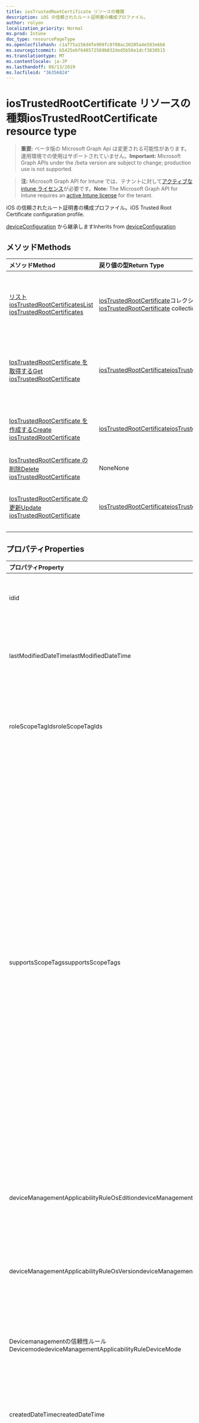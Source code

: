 ```yaml
---
title: iosTrustedRootCertificate リソースの種類
description: iOS の信頼されたルート証明書の構成プロファイル。
author: rolyon
localization_priority: Normal
ms.prod: Intune
doc_type: resourcePageType
ms.openlocfilehash: c1af75a156d4fe909fc0708ac20205a4e593e6b6
ms.sourcegitcommit: b5425ebf648572569b032ded5b56e1dcf3830515
ms.translationtype: MT
ms.contentlocale: ja-JP
ms.lasthandoff: 08/13/2019
ms.locfileid: "36356824"
---
```

# <a name="iostrustedrootcertificate-resource-type"></a><span data-ttu-id="1e67a-103">iosTrustedRootCertificate リソースの種類</span><span class="sxs-lookup"><span data-stu-id="1e67a-103">iosTrustedRootCertificate resource type</span></span>

> <span data-ttu-id="1e67a-104">**重要:** ベータ版の Microsoft Graph Api は変更される可能性があります。運用環境での使用はサポートされていません。</span><span class="sxs-lookup"><span data-stu-id="1e67a-104">**Important:** Microsoft Graph APIs under the /beta version are subject to change; production use is not supported.</span></span>

> <span data-ttu-id="1e67a-105">**注:** Microsoft Graph API for Intune では、テナントに対して[アクティブな intune ライセンス](https://go.microsoft.com/fwlink/?linkid=839381)が必要です。</span><span class="sxs-lookup"><span data-stu-id="1e67a-105">**Note:** The Microsoft Graph API for Intune requires an [active Intune license](https://go.microsoft.com/fwlink/?linkid=839381) for the tenant.</span></span>

<span data-ttu-id="1e67a-106">iOS の信頼されたルート証明書の構成プロファイル。</span><span class="sxs-lookup"><span data-stu-id="1e67a-106">iOS Trusted Root Certificate configuration profile.</span></span>


<span data-ttu-id="1e67a-107">[deviceConfiguration](../resources/intune-deviceconfig-deviceconfiguration.md) から継承します</span><span class="sxs-lookup"><span data-stu-id="1e67a-107">Inherits from [deviceConfiguration](../resources/intune-deviceconfig-deviceconfiguration.md)</span></span>

## <a name="methods"></a><span data-ttu-id="1e67a-108">メソッド</span><span class="sxs-lookup"><span data-stu-id="1e67a-108">Methods</span></span>
|<span data-ttu-id="1e67a-109">メソッド</span><span class="sxs-lookup"><span data-stu-id="1e67a-109">Method</span></span>|<span data-ttu-id="1e67a-110">戻り値の型</span><span class="sxs-lookup"><span data-stu-id="1e67a-110">Return Type</span></span>|<span data-ttu-id="1e67a-111">説明</span><span class="sxs-lookup"><span data-stu-id="1e67a-111">Description</span></span>|
|:---|:---|:---|
|[<span data-ttu-id="1e67a-112">リスト iosTrustedRootCertificates</span><span class="sxs-lookup"><span data-stu-id="1e67a-112">List iosTrustedRootCertificates</span></span>](../api/intune-deviceconfig-iostrustedrootcertificate-list.md)|<span data-ttu-id="1e67a-113">[iosTrustedRootCertificate](../resources/intune-deviceconfig-iostrustedrootcertificate.md)コレクション</span><span class="sxs-lookup"><span data-stu-id="1e67a-113">[iosTrustedRootCertificate](../resources/intune-deviceconfig-iostrustedrootcertificate.md) collection</span></span>|<span data-ttu-id="1e67a-114">[IosTrustedRootCertificate](../resources/intune-deviceconfig-iostrustedrootcertificate.md)オブジェクトのプロパティとリレーションシップをリストします。</span><span class="sxs-lookup"><span data-stu-id="1e67a-114">List properties and relationships of the [iosTrustedRootCertificate](../resources/intune-deviceconfig-iostrustedrootcertificate.md) objects.</span></span>|
|[<span data-ttu-id="1e67a-115">IosTrustedRootCertificate を取得する</span><span class="sxs-lookup"><span data-stu-id="1e67a-115">Get iosTrustedRootCertificate</span></span>](../api/intune-deviceconfig-iostrustedrootcertificate-get.md)|[<span data-ttu-id="1e67a-116">iosTrustedRootCertificate</span><span class="sxs-lookup"><span data-stu-id="1e67a-116">iosTrustedRootCertificate</span></span>](../resources/intune-deviceconfig-iostrustedrootcertificate.md)|<span data-ttu-id="1e67a-117">[IosTrustedRootCertificate](../resources/intune-deviceconfig-iostrustedrootcertificate.md)オブジェクトのプロパティとリレーションシップを読み取ります。</span><span class="sxs-lookup"><span data-stu-id="1e67a-117">Read properties and relationships of the [iosTrustedRootCertificate](../resources/intune-deviceconfig-iostrustedrootcertificate.md) object.</span></span>|
|[<span data-ttu-id="1e67a-118">IosTrustedRootCertificate を作成する</span><span class="sxs-lookup"><span data-stu-id="1e67a-118">Create iosTrustedRootCertificate</span></span>](../api/intune-deviceconfig-iostrustedrootcertificate-create.md)|[<span data-ttu-id="1e67a-119">iosTrustedRootCertificate</span><span class="sxs-lookup"><span data-stu-id="1e67a-119">iosTrustedRootCertificate</span></span>](../resources/intune-deviceconfig-iostrustedrootcertificate.md)|<span data-ttu-id="1e67a-120">新しい[iosTrustedRootCertificate](../resources/intune-deviceconfig-iostrustedrootcertificate.md)オブジェクトを作成します。</span><span class="sxs-lookup"><span data-stu-id="1e67a-120">Create a new [iosTrustedRootCertificate](../resources/intune-deviceconfig-iostrustedrootcertificate.md) object.</span></span>|
|[<span data-ttu-id="1e67a-121">IosTrustedRootCertificate の削除</span><span class="sxs-lookup"><span data-stu-id="1e67a-121">Delete iosTrustedRootCertificate</span></span>](../api/intune-deviceconfig-iostrustedrootcertificate-delete.md)|<span data-ttu-id="1e67a-122">None</span><span class="sxs-lookup"><span data-stu-id="1e67a-122">None</span></span>|<span data-ttu-id="1e67a-123">[IosTrustedRootCertificate](../resources/intune-deviceconfig-iostrustedrootcertificate.md)を削除します。</span><span class="sxs-lookup"><span data-stu-id="1e67a-123">Deletes a [iosTrustedRootCertificate](../resources/intune-deviceconfig-iostrustedrootcertificate.md).</span></span>|
|[<span data-ttu-id="1e67a-124">IosTrustedRootCertificate の更新</span><span class="sxs-lookup"><span data-stu-id="1e67a-124">Update iosTrustedRootCertificate</span></span>](../api/intune-deviceconfig-iostrustedrootcertificate-update.md)|[<span data-ttu-id="1e67a-125">iosTrustedRootCertificate</span><span class="sxs-lookup"><span data-stu-id="1e67a-125">iosTrustedRootCertificate</span></span>](../resources/intune-deviceconfig-iostrustedrootcertificate.md)|<span data-ttu-id="1e67a-126">[IosTrustedRootCertificate](../resources/intune-deviceconfig-iostrustedrootcertificate.md)オブジェクトのプロパティを更新します。</span><span class="sxs-lookup"><span data-stu-id="1e67a-126">Update the properties of a [iosTrustedRootCertificate](../resources/intune-deviceconfig-iostrustedrootcertificate.md) object.</span></span>|

## <a name="properties"></a><span data-ttu-id="1e67a-127">プロパティ</span><span class="sxs-lookup"><span data-stu-id="1e67a-127">Properties</span></span>
|<span data-ttu-id="1e67a-128">プロパティ</span><span class="sxs-lookup"><span data-stu-id="1e67a-128">Property</span></span>|<span data-ttu-id="1e67a-129">型</span><span class="sxs-lookup"><span data-stu-id="1e67a-129">Type</span></span>|<span data-ttu-id="1e67a-130">説明</span><span class="sxs-lookup"><span data-stu-id="1e67a-130">Description</span></span>|
|:---|:---|:---|
|<span data-ttu-id="1e67a-131">id</span><span class="sxs-lookup"><span data-stu-id="1e67a-131">id</span></span>|<span data-ttu-id="1e67a-132">文字列</span><span class="sxs-lookup"><span data-stu-id="1e67a-132">String</span></span>|<span data-ttu-id="1e67a-133">エンティティのキー。</span><span class="sxs-lookup"><span data-stu-id="1e67a-133">Key of the entity.</span></span> <span data-ttu-id="1e67a-134">[deviceConfiguration](../resources/intune-deviceconfig-deviceconfiguration.md) から継承します</span><span class="sxs-lookup"><span data-stu-id="1e67a-134">Inherited from [deviceConfiguration](../resources/intune-deviceconfig-deviceconfiguration.md)</span></span>|
|<span data-ttu-id="1e67a-135">lastModifiedDateTime</span><span class="sxs-lookup"><span data-stu-id="1e67a-135">lastModifiedDateTime</span></span>|<span data-ttu-id="1e67a-136">DateTimeOffset</span><span class="sxs-lookup"><span data-stu-id="1e67a-136">DateTimeOffset</span></span>|<span data-ttu-id="1e67a-137">オブジェクトの最終更新の DateTime。</span><span class="sxs-lookup"><span data-stu-id="1e67a-137">DateTime the object was last modified.</span></span> <span data-ttu-id="1e67a-138">[deviceConfiguration](../resources/intune-deviceconfig-deviceconfiguration.md) から継承します</span><span class="sxs-lookup"><span data-stu-id="1e67a-138">Inherited from [deviceConfiguration](../resources/intune-deviceconfig-deviceconfiguration.md)</span></span>|
|<span data-ttu-id="1e67a-139">roleScopeTagIds</span><span class="sxs-lookup"><span data-stu-id="1e67a-139">roleScopeTagIds</span></span>|<span data-ttu-id="1e67a-140">文字列コレクション</span><span class="sxs-lookup"><span data-stu-id="1e67a-140">String collection</span></span>|<span data-ttu-id="1e67a-141">このエンティティインスタンスの範囲タグのリスト。</span><span class="sxs-lookup"><span data-stu-id="1e67a-141">List of Scope Tags for this Entity instance.</span></span> <span data-ttu-id="1e67a-142">[deviceConfiguration](../resources/intune-deviceconfig-deviceconfiguration.md) から継承します</span><span class="sxs-lookup"><span data-stu-id="1e67a-142">Inherited from [deviceConfiguration](../resources/intune-deviceconfig-deviceconfiguration.md)</span></span>|
|<span data-ttu-id="1e67a-143">supportsScopeTags</span><span class="sxs-lookup"><span data-stu-id="1e67a-143">supportsScopeTags</span></span>|<span data-ttu-id="1e67a-144">Boolean</span><span class="sxs-lookup"><span data-stu-id="1e67a-144">Boolean</span></span>|<span data-ttu-id="1e67a-145">基になるデバイス構成がスコープタグの割り当てをサポートしているかどうかを示します。</span><span class="sxs-lookup"><span data-stu-id="1e67a-145">Indicates whether or not the underlying Device Configuration supports the assignment of scope tags.</span></span> <span data-ttu-id="1e67a-146">この値が false である場合、ScopeTags プロパティへの割り当ては許可されません。エンティティは、スコープを持つユーザーには表示されません。</span><span class="sxs-lookup"><span data-stu-id="1e67a-146">Assigning to the ScopeTags property is not allowed when this value is false and entities will not be visible to scoped users.</span></span> <span data-ttu-id="1e67a-147">これは Silverlight で作成された従来のポリシーに対して実行され、Azure ポータルでポリシーを削除して再作成することによって解決できます。</span><span class="sxs-lookup"><span data-stu-id="1e67a-147">This occurs for Legacy policies created in Silverlight and can be resolved by deleting and recreating the policy in the Azure Portal.</span></span> <span data-ttu-id="1e67a-148">このプロパティに値を設定するには、 SetExtrusionDirection メソッドを適用します。</span><span class="sxs-lookup"><span data-stu-id="1e67a-148">This property is read-only.</span></span> <span data-ttu-id="1e67a-149">[deviceConfiguration](../resources/intune-deviceconfig-deviceconfiguration.md) から継承します</span><span class="sxs-lookup"><span data-stu-id="1e67a-149">Inherited from [deviceConfiguration](../resources/intune-deviceconfig-deviceconfiguration.md)</span></span>|
|<span data-ttu-id="1e67a-150">deviceManagementApplicabilityRuleOsEdition</span><span class="sxs-lookup"><span data-stu-id="1e67a-150">deviceManagementApplicabilityRuleOsEdition</span></span>|[<span data-ttu-id="1e67a-151">deviceManagementApplicabilityRuleOsEdition</span><span class="sxs-lookup"><span data-stu-id="1e67a-151">deviceManagementApplicabilityRuleOsEdition</span></span>](../resources/intune-deviceconfig-devicemanagementapplicabilityruleosedition.md)|<span data-ttu-id="1e67a-152">このポリシーの OS エディションの適用。</span><span class="sxs-lookup"><span data-stu-id="1e67a-152">The OS edition applicability for this Policy.</span></span> <span data-ttu-id="1e67a-153">[deviceConfiguration](../resources/intune-deviceconfig-deviceconfiguration.md) から継承します</span><span class="sxs-lookup"><span data-stu-id="1e67a-153">Inherited from [deviceConfiguration](../resources/intune-deviceconfig-deviceconfiguration.md)</span></span>|
|<span data-ttu-id="1e67a-154">deviceManagementApplicabilityRuleOsVersion</span><span class="sxs-lookup"><span data-stu-id="1e67a-154">deviceManagementApplicabilityRuleOsVersion</span></span>|[<span data-ttu-id="1e67a-155">deviceManagementApplicabilityRuleOsVersion</span><span class="sxs-lookup"><span data-stu-id="1e67a-155">deviceManagementApplicabilityRuleOsVersion</span></span>](../resources/intune-deviceconfig-devicemanagementapplicabilityruleosversion.md)|<span data-ttu-id="1e67a-156">このポリシーの OS バージョン適用ルール。</span><span class="sxs-lookup"><span data-stu-id="1e67a-156">The OS version applicability rule for this Policy.</span></span> <span data-ttu-id="1e67a-157">[deviceConfiguration](../resources/intune-deviceconfig-deviceconfiguration.md) から継承します</span><span class="sxs-lookup"><span data-stu-id="1e67a-157">Inherited from [deviceConfiguration](../resources/intune-deviceconfig-deviceconfiguration.md)</span></span>|
|<span data-ttu-id="1e67a-158">Devicemanagementの信頼性ルール Devicemode</span><span class="sxs-lookup"><span data-stu-id="1e67a-158">deviceManagementApplicabilityRuleDeviceMode</span></span>|[<span data-ttu-id="1e67a-159">Devicemanagementの信頼性ルール Devicemode</span><span class="sxs-lookup"><span data-stu-id="1e67a-159">deviceManagementApplicabilityRuleDeviceMode</span></span>](../resources/intune-deviceconfig-devicemanagementapplicabilityruledevicemode.md)|<span data-ttu-id="1e67a-160">このポリシーのデバイスモード適用ルール。</span><span class="sxs-lookup"><span data-stu-id="1e67a-160">The device mode applicability rule for this Policy.</span></span> <span data-ttu-id="1e67a-161">[deviceConfiguration](../resources/intune-deviceconfig-deviceconfiguration.md) から継承します</span><span class="sxs-lookup"><span data-stu-id="1e67a-161">Inherited from [deviceConfiguration](../resources/intune-deviceconfig-deviceconfiguration.md)</span></span>|
|<span data-ttu-id="1e67a-162">createdDateTime</span><span class="sxs-lookup"><span data-stu-id="1e67a-162">createdDateTime</span></span>|<span data-ttu-id="1e67a-163">DateTimeOffset</span><span class="sxs-lookup"><span data-stu-id="1e67a-163">DateTimeOffset</span></span>|<span data-ttu-id="1e67a-164">オブジェクトが作成された DateTime。</span><span class="sxs-lookup"><span data-stu-id="1e67a-164">DateTime the object was created.</span></span> <span data-ttu-id="1e67a-165">[deviceConfiguration](../resources/intune-deviceconfig-deviceconfiguration.md) から継承します</span><span class="sxs-lookup"><span data-stu-id="1e67a-165">Inherited from [deviceConfiguration](../resources/intune-deviceconfig-deviceconfiguration.md)</span></span>|
|<span data-ttu-id="1e67a-166">description</span><span class="sxs-lookup"><span data-stu-id="1e67a-166">description</span></span>|<span data-ttu-id="1e67a-167">String</span><span class="sxs-lookup"><span data-stu-id="1e67a-167">String</span></span>|<span data-ttu-id="1e67a-168">管理者が指定した、デバイス構成についての説明。</span><span class="sxs-lookup"><span data-stu-id="1e67a-168">Admin provided description of the Device Configuration.</span></span> <span data-ttu-id="1e67a-169">[deviceConfiguration](../resources/intune-deviceconfig-deviceconfiguration.md) から継承します</span><span class="sxs-lookup"><span data-stu-id="1e67a-169">Inherited from [deviceConfiguration](../resources/intune-deviceconfig-deviceconfiguration.md)</span></span>|
|<span data-ttu-id="1e67a-170">displayName</span><span class="sxs-lookup"><span data-stu-id="1e67a-170">displayName</span></span>|<span data-ttu-id="1e67a-171">String</span><span class="sxs-lookup"><span data-stu-id="1e67a-171">String</span></span>|<span data-ttu-id="1e67a-172">管理者が指定した、デバイス構成の名前。</span><span class="sxs-lookup"><span data-stu-id="1e67a-172">Admin provided name of the device configuration.</span></span> <span data-ttu-id="1e67a-173">[deviceConfiguration](../resources/intune-deviceconfig-deviceconfiguration.md) から継承します</span><span class="sxs-lookup"><span data-stu-id="1e67a-173">Inherited from [deviceConfiguration](../resources/intune-deviceconfig-deviceconfiguration.md)</span></span>|
|<span data-ttu-id="1e67a-174">version</span><span class="sxs-lookup"><span data-stu-id="1e67a-174">version</span></span>|<span data-ttu-id="1e67a-175">Int32</span><span class="sxs-lookup"><span data-stu-id="1e67a-175">Int32</span></span>|<span data-ttu-id="1e67a-176">デバイス構成のバージョン。</span><span class="sxs-lookup"><span data-stu-id="1e67a-176">Version of the device configuration.</span></span> <span data-ttu-id="1e67a-177">[deviceConfiguration](../resources/intune-deviceconfig-deviceconfiguration.md) から継承します</span><span class="sxs-lookup"><span data-stu-id="1e67a-177">Inherited from [deviceConfiguration](../resources/intune-deviceconfig-deviceconfiguration.md)</span></span>|
|<span data-ttu-id="1e67a-178">trustedRootCertificate</span><span class="sxs-lookup"><span data-stu-id="1e67a-178">trustedRootCertificate</span></span>|<span data-ttu-id="1e67a-179">Binary</span><span class="sxs-lookup"><span data-stu-id="1e67a-179">Binary</span></span>|<span data-ttu-id="1e67a-180">信頼されたルート証明書。</span><span class="sxs-lookup"><span data-stu-id="1e67a-180">Trusted Root Certificate.</span></span>|
|<span data-ttu-id="1e67a-181">certFileName</span><span class="sxs-lookup"><span data-stu-id="1e67a-181">certFileName</span></span>|<span data-ttu-id="1e67a-182">String</span><span class="sxs-lookup"><span data-stu-id="1e67a-182">String</span></span>|<span data-ttu-id="1e67a-183">UI に表示されるファイル名。</span><span class="sxs-lookup"><span data-stu-id="1e67a-183">File name to display in UI.</span></span>|

## <a name="relationships"></a><span data-ttu-id="1e67a-184">リレーションシップ</span><span class="sxs-lookup"><span data-stu-id="1e67a-184">Relationships</span></span>
|<span data-ttu-id="1e67a-185">リレーションシップ</span><span class="sxs-lookup"><span data-stu-id="1e67a-185">Relationship</span></span>|<span data-ttu-id="1e67a-186">型</span><span class="sxs-lookup"><span data-stu-id="1e67a-186">Type</span></span>|<span data-ttu-id="1e67a-187">説明</span><span class="sxs-lookup"><span data-stu-id="1e67a-187">Description</span></span>|
|:---|:---|:---|
|<span data-ttu-id="1e67a-188">groupAssignments</span><span class="sxs-lookup"><span data-stu-id="1e67a-188">groupAssignments</span></span>|<span data-ttu-id="1e67a-189">[deviceConfigurationGroupAssignment](../resources/intune-deviceconfig-deviceconfigurationgroupassignment.md)コレクション</span><span class="sxs-lookup"><span data-stu-id="1e67a-189">[deviceConfigurationGroupAssignment](../resources/intune-deviceconfig-deviceconfigurationgroupassignment.md) collection</span></span>|<span data-ttu-id="1e67a-190">デバイスの構成プロファイルのグループ割り当てのリストです。</span><span class="sxs-lookup"><span data-stu-id="1e67a-190">The list of group assignments for the device configuration profile.</span></span> <span data-ttu-id="1e67a-191">[deviceConfiguration](../resources/intune-deviceconfig-deviceconfiguration.md) から継承します</span><span class="sxs-lookup"><span data-stu-id="1e67a-191">Inherited from [deviceConfiguration](../resources/intune-deviceconfig-deviceconfiguration.md)</span></span>|
|<span data-ttu-id="1e67a-192">assignments</span><span class="sxs-lookup"><span data-stu-id="1e67a-192">assignments</span></span>|<span data-ttu-id="1e67a-193">[deviceConfigurationAssignment](../resources/intune-deviceconfig-deviceconfigurationassignment.md) コレクション</span><span class="sxs-lookup"><span data-stu-id="1e67a-193">[deviceConfigurationAssignment](../resources/intune-deviceconfig-deviceconfigurationassignment.md) collection</span></span>|<span data-ttu-id="1e67a-194">デバイスの構成プロファイルの割り当てのリスト。</span><span class="sxs-lookup"><span data-stu-id="1e67a-194">The list of assignments for the device configuration profile.</span></span> <span data-ttu-id="1e67a-195">[deviceConfiguration](../resources/intune-deviceconfig-deviceconfiguration.md) から継承します</span><span class="sxs-lookup"><span data-stu-id="1e67a-195">Inherited from [deviceConfiguration](../resources/intune-deviceconfig-deviceconfiguration.md)</span></span>|
|<span data-ttu-id="1e67a-196">deviceStatuses</span><span class="sxs-lookup"><span data-stu-id="1e67a-196">deviceStatuses</span></span>|<span data-ttu-id="1e67a-197">[deviceConfigurationDeviceStatus](../resources/intune-deviceconfig-deviceconfigurationdevicestatus.md) コレクション</span><span class="sxs-lookup"><span data-stu-id="1e67a-197">[deviceConfigurationDeviceStatus](../resources/intune-deviceconfig-deviceconfigurationdevicestatus.md) collection</span></span>|<span data-ttu-id="1e67a-198">デバイスごとのデバイス構成のインストール状況。</span><span class="sxs-lookup"><span data-stu-id="1e67a-198">Device configuration installation status by device.</span></span> <span data-ttu-id="1e67a-199">[deviceConfiguration](../resources/intune-deviceconfig-deviceconfiguration.md) から継承します</span><span class="sxs-lookup"><span data-stu-id="1e67a-199">Inherited from [deviceConfiguration](../resources/intune-deviceconfig-deviceconfiguration.md)</span></span>|
|<span data-ttu-id="1e67a-200">userStatuses</span><span class="sxs-lookup"><span data-stu-id="1e67a-200">userStatuses</span></span>|<span data-ttu-id="1e67a-201">[deviceConfigurationUserStatus](../resources/intune-deviceconfig-deviceconfigurationuserstatus.md) コレクション</span><span class="sxs-lookup"><span data-stu-id="1e67a-201">[deviceConfigurationUserStatus](../resources/intune-deviceconfig-deviceconfigurationuserstatus.md) collection</span></span>|<span data-ttu-id="1e67a-202">ユーザーごとのデバイス構成のインストール状態。</span><span class="sxs-lookup"><span data-stu-id="1e67a-202">Device configuration installation status by user.</span></span> <span data-ttu-id="1e67a-203">[deviceConfiguration](../resources/intune-deviceconfig-deviceconfiguration.md) から継承します</span><span class="sxs-lookup"><span data-stu-id="1e67a-203">Inherited from [deviceConfiguration](../resources/intune-deviceconfig-deviceconfiguration.md)</span></span>|
|<span data-ttu-id="1e67a-204">deviceStatusOverview</span><span class="sxs-lookup"><span data-stu-id="1e67a-204">deviceStatusOverview</span></span>|[<span data-ttu-id="1e67a-205">deviceConfigurationDeviceOverview</span><span class="sxs-lookup"><span data-stu-id="1e67a-205">deviceConfigurationDeviceOverview</span></span>](../resources/intune-deviceconfig-deviceconfigurationdeviceoverview.md)|<span data-ttu-id="1e67a-206">デバイス構成のデバイス状態の概要 ([deviceConfiguration](../resources/intune-deviceconfig-deviceconfiguration.md) から継承)</span><span class="sxs-lookup"><span data-stu-id="1e67a-206">Device Configuration devices status overview Inherited from [deviceConfiguration](../resources/intune-deviceconfig-deviceconfiguration.md)</span></span>|
|<span data-ttu-id="1e67a-207">userStatusOverview</span><span class="sxs-lookup"><span data-stu-id="1e67a-207">userStatusOverview</span></span>|[<span data-ttu-id="1e67a-208">deviceConfigurationUserOverview</span><span class="sxs-lookup"><span data-stu-id="1e67a-208">deviceConfigurationUserOverview</span></span>](../resources/intune-deviceconfig-deviceconfigurationuseroverview.md)|<span data-ttu-id="1e67a-209">デバイス構成のユーザー状態の概要 ([deviceConfiguration](../resources/intune-deviceconfig-deviceconfiguration.md) から継承)</span><span class="sxs-lookup"><span data-stu-id="1e67a-209">Device Configuration users status overview Inherited from [deviceConfiguration](../resources/intune-deviceconfig-deviceconfiguration.md)</span></span>|
|<span data-ttu-id="1e67a-210">deviceSettingStateSummaries</span><span class="sxs-lookup"><span data-stu-id="1e67a-210">deviceSettingStateSummaries</span></span>|<span data-ttu-id="1e67a-211">[settingStateDeviceSummary](../resources/intune-deviceconfig-settingstatedevicesummary.md) コレクション</span><span class="sxs-lookup"><span data-stu-id="1e67a-211">[settingStateDeviceSummary](../resources/intune-deviceconfig-settingstatedevicesummary.md) collection</span></span>|<span data-ttu-id="1e67a-212">デバイス構成設定状態のデバイスの要約 ([deviceConfiguration](../resources/intune-deviceconfig-deviceconfiguration.md) から継承)</span><span class="sxs-lookup"><span data-stu-id="1e67a-212">Device Configuration Setting State Device Summary Inherited from [deviceConfiguration](../resources/intune-deviceconfig-deviceconfiguration.md)</span></span>|

## <a name="json-representation"></a><span data-ttu-id="1e67a-213">JSON 表記</span><span class="sxs-lookup"><span data-stu-id="1e67a-213">JSON Representation</span></span>
<span data-ttu-id="1e67a-214">以下は、リソースの JSON 表記です。</span><span class="sxs-lookup"><span data-stu-id="1e67a-214">Here is a JSON representation of the resource.</span></span>
<!-- {
  "blockType": "resource",
  "keyProperty": "id",
  "@odata.type": "microsoft.graph.iosTrustedRootCertificate"
}
-->
``` json
{
  "@odata.type": "#microsoft.graph.iosTrustedRootCertificate",
  "id": "String (identifier)",
  "lastModifiedDateTime": "String (timestamp)",
  "roleScopeTagIds": [
    "String"
  ],
  "supportsScopeTags": true,
  "deviceManagementApplicabilityRuleOsEdition": {
    "@odata.type": "microsoft.graph.deviceManagementApplicabilityRuleOsEdition",
    "osEditionTypes": [
      "String"
    ],
    "name": "String",
    "ruleType": "String"
  },
  "deviceManagementApplicabilityRuleOsVersion": {
    "@odata.type": "microsoft.graph.deviceManagementApplicabilityRuleOsVersion",
    "minOSVersion": "String",
    "maxOSVersion": "String",
    "name": "String",
    "ruleType": "String"
  },
  "deviceManagementApplicabilityRuleDeviceMode": {
    "@odata.type": "microsoft.graph.deviceManagementApplicabilityRuleDeviceMode",
    "deviceMode": "String",
    "name": "String",
    "ruleType": "String"
  },
  "createdDateTime": "String (timestamp)",
  "description": "String",
  "displayName": "String",
  "version": 1024,
  "trustedRootCertificate": "binary",
  "certFileName": "String"
}
```



